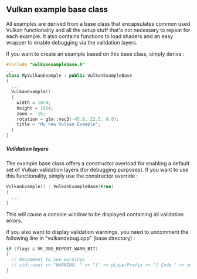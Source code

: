## Vulkan example base class
All examples are derived from a base class that encapsulates common used Vulkan functionality and all the setup stuff that's not necessary to repeat for each example. It also contains functions to load shaders and an easy wrapper to enable debugging via the validation layers.

If you want to create an example based on this base class, simply derive :

```cpp
#include "vulkanexamplebase.h"
...
class MyVulkanExample : public VulkanExampleBase
{
  ...
  VulkanExample()
  {
    width = 1024;
    height = 1024;
    zoom = -15;
    rotation = glm::vec3(-45.0, 22.5, 0.0);
    title = "My new Vulkan Example";
  }
}
```
##### Validation layers
The example base class offers a constructor overload for enabling a default set of Vulkan validation layers (for debugging purposes). If you want to use this functionality, simply use the constructor override :
```cpp
VulkanExample() : VulkanExampleBase(true)
{
  ...
}
```

This will cause a console window to be displayed containing all validation errors.

If you also want to display validation warnings, you need to uncomment the following line in "vulkandebug.cpp" (base directory) :

```cpp
if (flags & VK_DBG_REPORT_WARN_BIT)
{
  // Uncomment to see warnings
  // std::cout << "WARNING: " << "[" << pLayerPrefix << "] Code " << msgCode << " : " << pMsg << "\n";
}

```
